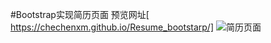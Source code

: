 #Bootstrap实现简历页面
预览网址[ https://chechenxm.github.io/Resume_bootstarp/]
![简历页面](https://github.com/chechenxm/Resume_bootstarp/mockup.png)
